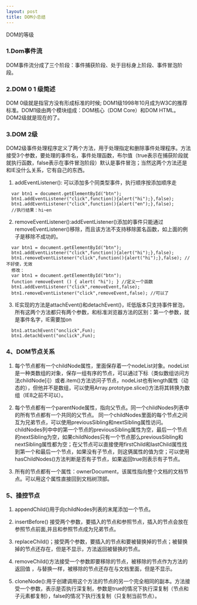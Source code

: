 ```yaml
---
layout: post
title: DOM小总结
---
```


DOM的等级

### 1.Dom事件流

DOM事件流分成了三个阶段：事件捕获阶段、处于目标身上阶段、事件冒泡阶段。

### 2.DOM 0 1  级简述
DOM 0级就是指官方没有形成标准的时候; DOM1级1998年10月成为W3C的推荐标准。DOM1级由两个模块组成：DOM核心（DOM Core）和DOM HTML。DOM2级就是现在的了。


### 3.DOM 2级

DOM2级事件处理程序定义了两个方法，用于处理指定和删除事件处理程序。方法接受3个参数，要处理的事件名，事件处理函数，布尔值（true表示在捕获阶段就就执行函数，false表示在事件冒泡阶段）默认是事件冒泡；当然这两个方法还是和IE没什么关系，它有自己的东西。

1. addEventListener(): 可以添加多个同类型事件，执行顺序按添加顺序走

```
  var btn1 = document.getElementById("btn");
  btn1.addEventListener("click",function(){alert("hi");},false);
  btn1.addEventListener("click",function(){alert("en");},false);
  //执行结果：hi~en
```

2. removeEventListener():addEventListener()添加的事件只能通过
removeEventListener()移除，而且该方法不支持移除匿名函数，如上面的例子是移除不成功的。

```
  var btn1 = document.getElementById("btn");
  btn1.addEventListener("click",function(){alert("hi");},false);
  btn1.removeEventListener("click",function(){alert("hi");},false); //不好使，无效
  修改：
  var btn1 = document.getElementById("btn");
  function removeEvent () { alert( "hi"); } //定义一个函数
  btn1.addEventListener("click",removeEvent,false);
  btn1.removeEventListener("click",removeEvent,false); //可以了
```

3. IE实现的方法是attachEvent()和detachEvent()，IE低版本只支持事件冒泡，所有这两个方法都只有两个参数，和标准浏览器方法的区别：第一个参数，就是事件名字，IE需要加on

```
  btn1.attachEvent("onclick",Fun);
  btn1.detachEvent("onclick",Fun);
```

### 4、DOM节点关系

1. 每个节点都有一个childNode属性，里面保存着一个nodeList对象。nodeList是一种类数组的对象，保存一组有序的节点，可以通过下标（类似数组访问方法childNode[i]）或者.item()方法访问子节点，nodeList也有length属性（动态的），但他并不是数组，可以使用Array.prototype.slice()方法将其转换为数组（IE8之前不可以）。

2. 每个节点都有一个parentNode属性，指向父节点。同一个childNodes列表中的所有节点都有一个共同的父节点。 同一个childNodes里面的每个节点之间互为兄弟节点，可以使用previousSibling和nextSibling属性访问。childNodes列中中的第一个节点的previousSibling属性为空，最后一个节点的nextSibling为空，如果childNodes只有一个节点那么previousSibling和nextSibling属性都为空；在父节点可以直接使用firstChild和lastChild属性找到第一个和最后一个节点，如果没有子节点，则这俩属性的值为空；可以使用hasChildNodes()方法判断是否有子节点，如果返回true则表示有子节点。

3. 所有的节点都有一个属性：ownerDocument，该属性指向整个文档的文档节点。可以用这个属性直接回到文档树顶部。


### 5、操控节点

1. appendChild()用于向childNodes列表的末尾添加一个节点。

2. insertBefore() 接受两个参数，要插入的节点和参照节点，插入的节点会放在参照节点前面,并且和参照节点成为兄弟节点。

3. replaceChild()；接受两个参数，要插入的节点和要被替换掉的节点；被替换掉的节点还存在，但是不显示，方法返回被替换的节点。

4. removeChild()方法接受一个参数即要移除的节点，被移除的节点作为方法的返回值 ，与替换一样，被移除的节点还存在与文档里面，但是不显示。

5. cloneNode():用于创建调用这个方法的节点的另一个完全相同的副本。方法接受一个参数，表示是否执行深复制，参数是true的情况下执行深复制（节点和子元素都复制），false的情况下执行浅复制（只复制当前节点）。






